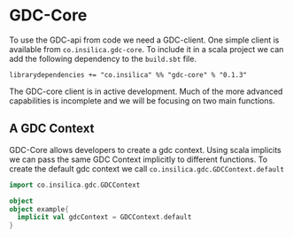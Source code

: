 # GDC-Core

  To use the GDC-api from code we need a GDC-client.  One simple client is available from `co.insilica.gdc-core`.  To include it in a scala project we can add the following dependency to the `build.sbt` file.  

`librarydependencies += "co.insilica" %% "gdc-core" % "0.1.3"`

The GDC-core client is in active development.  Much of the more advanced capabilities is incomplete and we will be focusing on two main functions.

## A GDC Context
  GDC-Core allows developers to create a gdc context. Using scala implicits we can pass the same GDC Context implicitly to different functions. To create the default gdc context we call `co.insilica.gdc.GDCContext.default`
  
  ```scala
  import co.insilica.gdc.GDCContext
  
  object 
  object example{
    implicit val gdcContext = GDCContext.default
  }
  ```